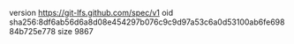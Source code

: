 version https://git-lfs.github.com/spec/v1
oid sha256:8df6ab56d6a8d08e454297b076c9c9d97a53c6a0d53100ab6fe69884b725e778
size 9867
